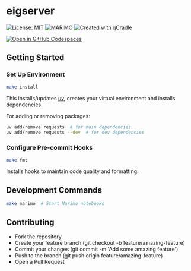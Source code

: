 # eigserver

[![License: MIT](https://img.shields.io/badge/License-MIT-yellow.svg)](LICENSE)
[![MARIMO](https://github.com/tschm/eigserver/actions/workflows/marimo.yml/badge.svg)](https://github.com/tschm/eigserver/actions/workflows/marimo.yml)
[![Created with qCradle](https://img.shields.io/badge/Created%20with-qCradle-blue?style=flat-square)](https://github.com/tschm/experiments)

[![Open in GitHub Codespaces](https://github.com/codespaces/badge.svg)](https://github.com/tschm/eigserver)

## Getting Started

### **Set Up Environment**

```bash
make install
```

This installs/updates [uv](https://github.com/astral-sh/uv),
creates your virtual environment and installs dependencies.

For adding or removing packages:

```bash
uv add/remove requests  # for main dependencies
uv add/remove requests --dev  # for dev dependencies
```

### **Configure Pre-commit Hooks**

```bash
make fmt
```

Installs hooks to maintain code quality and formatting.

## Development Commands

```bash
make marimo  # Start Marimo notebooks
```

## Contributing

- Fork the repository
- Create your feature branch (git checkout -b feature/amazing-feature)
- Commit your changes (git commit -m 'Add some amazing feature')
- Push to the branch (git push origin feature/amazing-feature)
- Open a Pull Request
